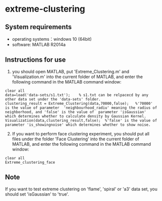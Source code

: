 # extreme-clustering
## System requirements
+ operating systems：windows 10 (64bit)
+ software: MATLAB R2014a
## Instructions for use
1. you should open MATLAB, put 'Extreme_Clustering.m' and 'Visualization.m'  into the current folder of MATLAB, and enter the following command in the MATLAB command window:
<pre><code>clear all
data=load('data-sets/s1.txt');    % s1.txt can be relpacecd by any other data set under the 'data-sets' folder. 
clustering_result = Extreme_Clustering(data,70000,false);   %'70000' is the value of parameter  'neighbourhood_radiu' meaning the radius of neighborhood, and 'false' is the value of  parameter 'isGaussian' which determines whether to calculate density by Gaussian Kernel.
Visualization(data,clustering_result,false);  %'false' is the value of parameter 'is_showingnoise' which determines whether to show noise.
</code></pre>
2. If you want to perform face clustering experiment, you should put all files under the folder 'Face Clustering' into the current folder of MATLAB, and enter the following command in the MATLAB command window:
<pre><code>clear all
Extreme_clustering_face
</code></pre>
## Note
If you want to test extreme clustering on 'flame', 'spiral' or 'a3' data set, you should set 'isGaussian' to 'true'.
